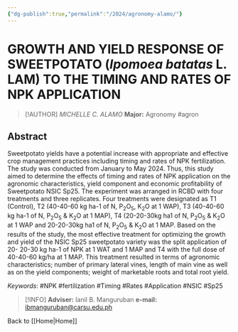 ```yaml
---
{"dg-publish":true,"permalink":"/2024/agronomy-alamo/"}
---
```


# GROWTH AND YIELD RESPONSE OF SWEETPOTATO (***Ipomoea batatas*** L. LAM) TO THE TIMING AND RATES OF NPK APPLICATION
> [!AUTHOR] *MICHELLE C. ALAMO*
> **Major:** Agronomy #agron 
## Abstract
Sweetpotato yields have a potential increase with appropriate and effective crop management practices including timing and rates of NPK fertilization. The study was conducted from January to May 2024. Thus, this study aimed to determine the effects of timing and rates of NPK application on the agronomic characteristics, yield component and economic profitability of Sweetpotato NSIC Sp25. The experiment was arranged in RCBD with four treatments and three replicates. Four treatments were designated as T1 (Control), T2 (40-40-60 kg ha-1 of N, P<sub>2</sub>O<sub>5</sub>, K<sub>2</sub>O at 1 WAP), T3 (40-40-60 kg ha-1 of N, P<sub>2</sub>O<sub>5</sub> & K<sub>2</sub>O at 1 MAP), T4 (20-20-30kg ha1 of N, P<sub>2</sub>O<sub>5</sub> & K<sub>2</sub>O at 1 WAP and 20-20-30kg ha1 of N, P<sub>2</sub>O<sub>5</sub> & K<sub>2</sub>O at 1 MAP. Based on the results of the study, the most effective treatment for optimizing the growth and yield of the NSIC Sp25 sweetpotato variety was the split application of 20- 20-30 kg ha-1 of NPK at 1 WAT and 1 MAP and T4 with the full dose of 40-40-60 kg/ha at 1 MAP. This treatment resulted in terms of agronomic characteristics; number of primary lateral vines, length of main vine as well as on the yield components; weight of marketable roots and total root yield.

*Keywords*: #NPK #fertilization #Timing #Rates #Application #NSIC #Sp25

> [!INFO] **Adviser:** Ianil B. Manguruban
> **e-mail:** ibmanguruban@carsu.edu.ph

Back to [[Home\|Home]]